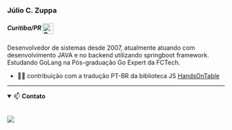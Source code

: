 ### Júlio C. Zuppa
##### Curitiba/PR <img class="emoji" title="Brasil" alt="Brasil" src="https://github.githubassets.com/images/icons/emoji/unicode/1f1e7-1f1f7.png?v8" height="25" width="25" align="absmiddle">

<p>
Desenvolvedor de sistemas desde 2007, atualmente atuando com desenvolvimento JAVA e no backend utilizando springboot framework.
Estudando GoLang na Pós-graduação Go Expert da FCTech.
</p>

- 🤜🤛 contribuição com a tradução PT-BR da biblioteca JS [HandsOnTable](https://github.com/handsontable/handsontable)
<hr>

<details open>
<summary> 📫 <b>Contato</b></summary>
  <br>
  <p align = "left">    
    <a href="https://www.linkedin.com/in/juliozuppa/" target="_blank">
      <img src="https://img.shields.io/badge/linkedin-%230077B5.svg?&style=for-the-badge&logo=linkedin&logoColor=white"/>
    </a>   
  </p>
</details>

<!--
Here are some ideas to get you started:

- 🔭 I’m currently working on ...
- 🌱 I’m currently learning ...
- 👯 I’m looking to collaborate on ...
- 🤔 I’m looking for help with ...
- 💬 Ask me about ...
- 📫 How to reach me: ...
- 😄 Pronouns: ...
- ⚡ Fun fact: ...
-->
